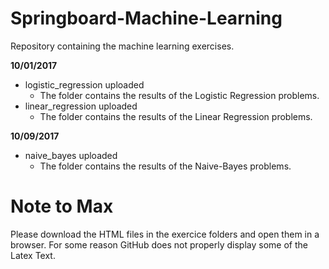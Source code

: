 # Springboard-Machine-Learning
Repository containing the machine learning exercises.

**10/01/2017**
 - logistic_regression uploaded
   - The folder contains the results of the Logistic Regression problems.
 - linear_regression uploaded
   - The folder contains the results of the Linear Regression problems.  

**10/09/2017**
 - naive_bayes uploaded
   - The folder contains the results of the Naive-Bayes problems.
   
# Note to Max
Please download the HTML files in the exercice folders and open them in a browser. For some reason GitHub does not properly display some of the Latex Text.
